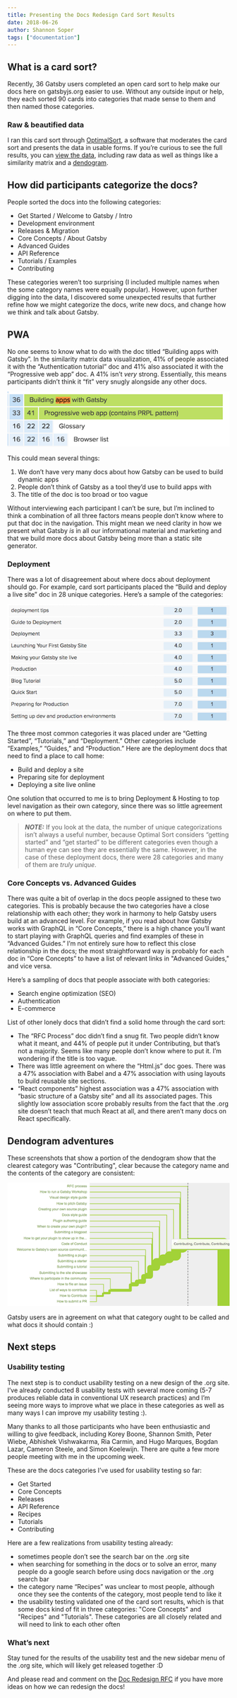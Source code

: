 ```yaml
---
title: Presenting the Docs Redesign Card Sort Results
date: 2018-06-26
author: Shannon Soper
tags: ["documentation"]
---
```


## What is a card sort?

Recently, 36 Gatsby users completed an open card sort to help make our docs here on gatsbyjs.org easier to use. Without any outside input or help, they each sorted 90 cards into categories that made sense to them and then named those categories.

### Raw & beautified data

I ran this card sort through [OptimalSort](https://www.optimalworkshop.com/), a software that moderates the card sort and presents the data in usable forms. If you’re curious to see the full results, you can [view the data](https://www.optimalworkshop.com/optimalsort/x87kpp82/5x34psa3-0/shared-results/fa8b66knb66qyhwh5l8j38bd273vkkm7), including raw data as well as things like a similarity matrix and a [dendogram](https://support.optimalworkshop.com/hc/en-us/articles/201997650-Interpreting-the-OptimalSort-dendrograms).

## How did participants categorize the docs?

People sorted the docs into the following categories:
* Get Started / Welcome to Gatsby / Intro
* Development environment
* Releases & Migration
* Core Concepts / About Gatsby
* Advanced Guides
* API Reference
* Tutorials / Examples
* Contributing

These categories weren’t too surprising (I included multiple names when the some category names were equally popular). However, upon further digging into the data, I discovered some unexpected results that further refine how we might categorize the docs, write new docs, and change how we think and talk about Gatsby.

## PWA

No one seems to know what to do with the doc titled “Building apps with Gatsby”. In the similarity matrix data visualization, 41% of people associated it with the “Authentication tutorial” doc and 41% also associated it with the “Progressive web app” doc. A 41% isn’t *very* strong. Essentially, this means participants didn’t think it “fit” very snugly alongside any other docs. 

![Building apps with Gatsby is weakly associated with other docs](building-apps-with-gatsby.png)

This could mean several things:
1. We don’t have very many docs about how Gatsby can be used to build dynamic apps
2. People don’t think of Gatsby as a tool they’d use to build apps with
3. The title of the doc is too broad or too vague

Without interviewing each participant I can’t be sure, but I’m inclined to think a combination of all three factors means people don’t know where to put that doc in the navigation. This might mean we need clarity in how we present what Gatsby *is* in all our informational material and marketing and that we build more docs about Gatsby being more than a static site generator.

### Deployment

There was a lot of disagreement about where docs about deployment should go. For example, card sort participants placed the “Build and deploy a live site” doc in 28 unique categories. Here’s a sample of the categories:

![Deployment categories](deployment-categories.png)

The three most common categories it was placed under are “Getting Started”, “Tutorials,” and “Deployment.” Other categories include “Examples,” “Guides,” and “Production.” Here are the deployment docs that need to find a place to call home:
* Build and deploy a site
* Preparing site for deployment
* Deploying a site live online

One solution that occurred to me is to bring Deployment & Hosting to top level navigation as their own category, since there was so little agreement on where to put them.

> ***NOTE:*** If you look at the data, the number of unique categorizations isn’t always a useful number, because Optimal Sort considers “getting started” and “get started” to be different categories even though a human eye can see they are essentially the same. However, in the case of these deployment docs, there were 28 categories and many of them are *truly unique*.

### Core Concepts vs. Advanced Guides

There was quite a bit of overlap in the docs people assigned to these two categories. This is probably because the two categories have a close relationship with each other; they work in harmony to help Gatsby users build at an advanced level. For example, if you read about how Gatsby works with GraphQL in “Core Concepts,” there is a high chance you’ll want to start playing with GraphQL queries and find examples of these in “Advanced Guides.” I’m not entirely sure how to reflect this close relationship in the docs; the most straightforward way is probably for each doc in “Core Concepts” to have a list of relevant links in "Advanced Guides," and vice versa.

Here’s a sampling of docs that people associate with both categories:
* Search engine optimization (SEO) 
* Authentication
* E-commerce

List of other lonely docs that didn’t find a solid home through the card sort:
* The “RFC Process” doc didn’t find a snug fit. Two people didn’t know what it meant, and 44% of people put it under Contributing, but that’s not a majority. Seems like many people don’t know where to put it. I’m wondering if the title is too vague.
* There was little agreement on where the “Html.js” doc goes. There was a 47% association with Babel and a 47% association with using layouts to build reusable site sections.
* “React components” highest association was a 47% association with “basic structure of a Gatsby site” and all its associated pages. This slightly low association score probably results from the fact that the .org site doesn’t teach that much React at all, and there aren’t many docs on React specifically.

## Dendogram adventures

These screenshots that show a portion of the dendogram show that the clearest category was "Contributing", clear because the category name and the contents of the category are consistent:

![Contributing dendogram](contributing-dendogram.png)

Gatsby users are in agreement on what that category ought to be called and what docs it should contain :)

## Next steps

### Usability testing

The next step is to conduct usability testing on a new design of the .org site. I’ve already conducted 8 usability tests with several more coming (5-7 produces reliable data in conventional UX research practices) and I’m seeing more ways to improve what we place in these categories as well as many ways I can improve my usability testing :). 

Many thanks to all those participants who have been enthusiastic and willing to give feedback, including Korey Boone, Shannon Smith, Peter Wiebe, Abhishek Vishwakarma, Ria Carmin, and Hugo Marques, Bogdan Lazar, Cameron Steele, and Simon Koelewijn. There are quite a few more people meeting with me in the upcoming week.

These are the docs categories I’ve used for usability testing so far:
* Get Started
* Core Concepts
* Releases
* API Reference
* Recipes
* Tutorials
* Contributing

Here are a few realizations from usability testing already: 
* sometimes people don’t see the search bar on the .org site
* when searching for something in the docs or to solve an error, many people do a google search before using docs navigation or the .org search bar
* the category name “Recipes” was unclear to most people, although once they see the contents of the category, most people tend to like it 
* the usability testing validated one of the card sort results, which is that some docs kind of fit in three categories: "Core Concepts" and "Recipes" and "Tutorials". These categories are all closely related and will need to link to each other often

### What’s next

Stay tuned for the results of the usability test and the new sidebar menu of the .org site, which will likely get released together :D 

And please read and comment on the [Doc Redesign RFC](https://github.com/gatsbyjs/rfcs/pull/5) if you have more ideas on how we can redesign the docs!
